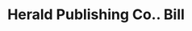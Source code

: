 ---
doi: 10.7916/D8NZ9KP0
date_other: '1890'
date_other_textual: 1890-1899
form: printed ephemera
genre:
- Invoices
name:
- Herald Publishing Co.
object_in_context_url: https://biggert.cul.columbia.edu/items/view/ave_biggert_00745
subject_hierarchical_geographic:
- Helena, Montana, United States
subject_name:
- Herald Publishing Co.
title: Herald Publishing Co.. Bill
sort_title: Herald Publishing Co.. Bill
call_number: ave_biggert_00745
coordinates:
- 46.595805,-112.027031
pid: ave_biggert_00745
identifiers: ave_biggert_00745
thumbnail: https://derivativo-3.library.columbia.edu/iiif/2/ldpd:345294/full/!256,256/0/native.jpg
permalink: /biggert/ave_biggert_00745/
layout: iiif-image-page
---